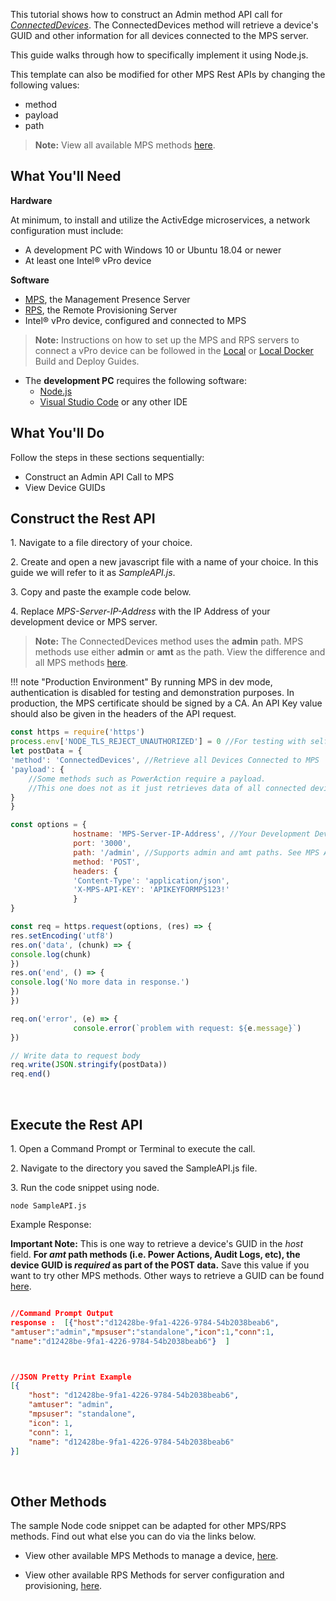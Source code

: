This tutorial shows how to construct an Admin method API call for [*ConnectedDevices*](../APIs/MPSmethods/connecteddevices.md). The ConnectedDevices method will retrieve a device's GUID and other information for all devices connected to the MPS server.

This guide walks through how to specifically implement it using Node.js.

This template can also be modified for other MPS Rest APIs by changing the following values:

- method
- payload
- path 

>**Note:** View all available MPS methods [here](../APIs/indexMPS.md).

## What You'll Need

**Hardware**

At minimum, to install and utilize the ActivEdge microservices, a network configuration must include:

-  A development PC with Windows 10 or Ubuntu 18.04 or newer
-  At least one Intel® vPro device

**Software** 

- [MPS](https://github.com/open-amt-cloud-toolkit/MPS), the Management Presence Server
- [RPS](https://github.com/open-amt-cloud-toolkit/RCS), the Remote Provisioning Server
- Intel&reg; vPro device, configured and connected to MPS

>**Note:** Instructions on how to set up the MPS and RPS servers to connect a vPro device can be followed in the [Local](../Local/overview.md) or [Local Docker](../Docker/overview.md) Build and Deploy Guides.

- The **development PC** requires the following software:
    - [Node.js](https://nodejs.org/)
    - [Visual Studio Code](https://code.visualstudio.com/) or any other IDE
  

## What You'll Do
Follow the steps in these sections sequentially: 

- Construct an Admin API Call to MPS
- View Device GUIDs

## Construct the Rest API

1\. Navigate to a file directory of your choice.

2\. Create and open a new javascript file with a name of your choice. In this guide we will refer to it as *SampleAPI.js*.

3\. Copy and paste the example code below.

4\. Replace *MPS-Server-IP-Address* with the IP Address of your development device or MPS server.

>**Note:** The ConnectedDevices method uses the **admin** path. MPS methods use either **admin** or **amt** as the path. View the difference and all MPS methods [here](../APIs/indexMPS.md).

!!! note "Production Environment"
        By running MPS in dev mode, authentication is disabled for testing and demonstration purposes. In production, the MPS certificate should be signed by a CA. An API Key value should also be given in the headers of the API request.

``` javascript hl_lines="12"
const https = require('https')
process.env['NODE_TLS_REJECT_UNAUTHORIZED'] = 0 //For testing with self-signed certs, remove for production
let postData = {
'method': 'ConnectedDevices', //Retrieve all Devices Connected to MPS
'payload': {
    //Some methods such as PowerAction require a payload. 
    //This one does not as it just retrieves data of all connected devices.
}
}

const options = {
              hostname: 'MPS-Server-IP-Address', //Your Development Device's IP or MPS Server IP
              port: '3000',
              path: '/admin', //Supports admin and amt paths. See MPS API Docs for which to use for other different methods.
              method: 'POST',
              headers: {
              'Content-Type': 'application/json',
              'X-MPS-API-KEY': 'APIKEYFORMPS123!'
              }
}

const req = https.request(options, (res) => {
res.setEncoding('utf8')
res.on('data', (chunk) => {
console.log(chunk)
})
res.on('end', () => {
console.log('No more data in response.')
})
})

req.on('error', (e) => {
              console.error(`problem with request: ${e.message}`)
})

// Write data to request body
req.write(JSON.stringify(postData))
req.end()

```

<br>

## Execute the Rest API

1\. Open a Command Prompt or Terminal to execute the call.

2\. Navigate to the directory you saved the SampleAPI.js file.

3\. Run the code snippet using node.

```
node SampleAPI.js
```

Example Response:

**Important Note:** This is one way to retrieve a device's GUID in the *host* field.  **For *amt* path methods (i.e. Power Actions, Audit Logs, etc), the device GUID is *required* as part of the POST data.** Save this value if you want to try other MPS methods. Other ways to retrieve a GUID can be found [here](../Topics/guids.md).

``` json

//Command Prompt Output
response :  [{"host":"d12428be-9fa1-4226-9784-54b2038beab6",
"amtuser":"admin","mpsuser":"standalone","icon":1,"conn":1,
"name":"d12428be-9fa1-4226-9784-54b2038beab6"}  ]



//JSON Pretty Print Example 
[{
    "host": "d12428be-9fa1-4226-9784-54b2038beab6",
    "amtuser": "admin",
    "mpsuser": "standalone",
    "icon": 1,
    "conn": 1,
    "name": "d12428be-9fa1-4226-9784-54b2038beab6"
}]

```

<br>

## Other Methods

The sample Node code snippet can be adapted for other MPS/RPS methods.  Find out what else you can do via the links below.

- View other available MPS Methods to manage a device, [here](../APIs/indexMPS.md).

- View other available RPS Methods for server configuration and provisioning, [here](../APIs/indexRPS.md).
